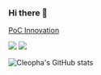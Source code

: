 ### Hi there 👋

<!--
**Cleopha/Cleopha** is a ✨ _special_ ✨ repository because its `README.md` (this file) appears on your GitHub profile.-->

[PoC Innovation](https://github.com/PoCInnovation)

<code><img src="https://img.shields.io/badge/🌐%20%20country-France%20🇫🇷-blue"/></code>
<code><img src="https://visitor-badge.glitch.me/badge?page_id=Cleopha&style=flat-square"/></code>

![Cleopha's GitHub stats](https://github-readme-stats.vercel.app/api?username=Cleopha&theme=midnight-purple&show_icons=true)

